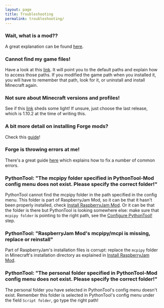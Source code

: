 ```yaml
---
layout: page
title: Troubleshooting
permalink: troubleshooting/
---
```


### Wait, what is a mod??
A great explanation can be found [here](http://minemum.com/what-are-mods).

### Cannot find my game files!
Have a look at this [link](http://minemum.com/game-files). It will point you to the default paths and explain how to access those paths. If you modified the game path when you installed it, you will have to remember that path, look for it, or uninstall and install Minecraft again.

### Not sure about Minecraft versions and profiles!
See if this [link](http://minemum.com/version-profiles) sheds some light! If unsure, just choose the last release, which is 1.10.2 at the time of writing this.

### A bit more detail on installing Forge mods?
Check this [guide](http://minemum.com/installing-mods)!

### Forge is throwing errors at me!
There's a great guide [here](http://minemum.com/troubleshooting-forge) which explains how to fix a number of common errors.

### PythonTool: "The mcpipy folder specified in PythonTool-Mod config menu does not exist. Please specify the correct folder!"
PythonTool cannot find the mcpipy folder in the path specified in the config menu. This folder is part of RaspberryJam Mod, so it can be that it hasn't been properly installed, check [Install RaspberryJam Mod](/installation#install-raspberryjam-mod). Or it can be that the folder is there but PythonTool is looking somewhere else: make sure that `mcpipy folder` is pointing to the right path, see the [Configure PythonTool!](/installation#configure-pycraft) step.

### PythonTool: "RaspberryJam Mod's mcpipy/mcpi is missing, replace or reinstall"
Part of RaspberryJam's installation files is corrupt: replace the `mcpipy` folder in Minecraft's installation directory as explained in [Install RaspberryJam Mod](/installation#install-raspberryjam-mod).

### PythonTool: "The personal folder specified in PythonTool-Mod config menu does not exist. Please specify the correct folder!"
The personal folder you have selected in PythonTool's config menu doesn't exist. Remember this folder is selected in PythonTool's config menu under the field `Script folder`, go type the right path!

